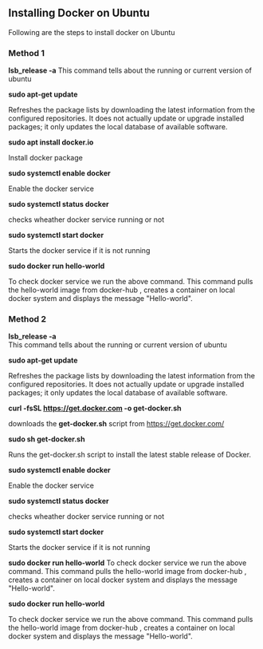 ## Installing Docker on Ubuntu
Following are the steps to install docker on Ubuntu 
### Method 1

**lsb_release -a**
This command tells about the running or current version of ubuntu

**sudo apt-get update**

Refreshes the package lists by downloading the latest information from the configured repositories. It does not actually update or upgrade installed packages; it only updates the local database of available software. 

**sudo apt install docker.io**

Install docker package

**sudo systemctl enable docker**

Enable the docker service

**sudo systemctl status docker**

checks wheather docker service running or not

**sudo systemctl start docker**

Starts the docker service if it is not running

**sudo docker run hello-world**

To check docker service we run the above command.
This command pulls the hello-world image from docker-hub , creates a container on local docker system and displays the message "Hello-world".

### Method 2
**lsb_release -a**            
This command tells about the running or current version of ubuntu

**sudo apt-get update**

Refreshes the package lists by downloading the latest information from the configured repositories. It does not actually update or upgrade installed packages; it only updates the local database of available software. 

**curl -fsSL https://get.docker.com -o get-docker.sh**

downloads the **get-docker.sh** script from https://get.docker.com/

 **sudo sh get-docker.sh**
 
Runs the get-docker.sh script  to install the latest stable release of Docker.

**sudo systemctl enable docker**

Enable the docker service

**sudo systemctl status docker**

checks wheather docker service running or not

**sudo systemctl start docker**

Starts the docker service if it is not running

**sudo docker run hello-world**
To check docker service we run the above command.
This command pulls the hello-world image from docker-hub , creates a container on local docker system and displays the message "Hello-world".

**sudo docker run hello-world**

To check docker service we run the above command.
This command pulls the hello-world image from docker-hub , creates a container on local docker system and displays the message "Hello-world".
